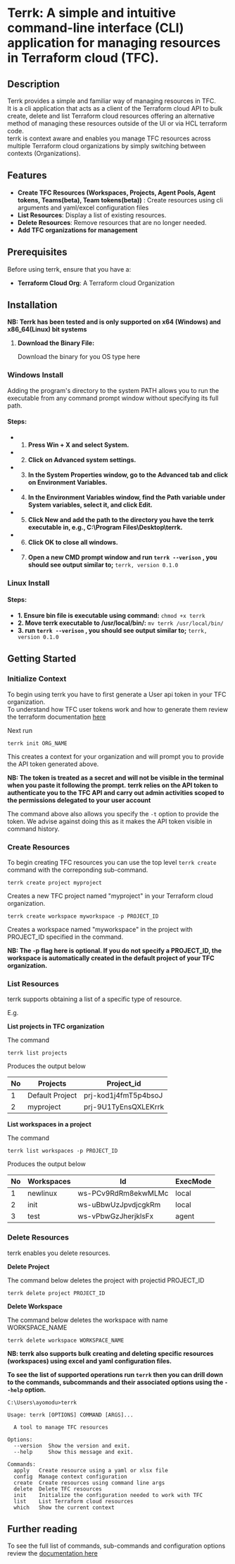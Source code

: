 
# Terrk: A simple and intuitive command-line interface (CLI) application for managing resources in Terraform cloud (TFC).

## Description
Terrk provides a simple and familiar way of managing resources in TFC.  
It is a cli application that acts as a client of the Terraform cloud API to bulk create, delete and list Terraform cloud resources offering an alternative method of managing these resources outside of the UI or via HCL terraform code.  
terrk is context aware and enables you manage TFC resources across multiple Terraform cloud organizations by simply switching between contexts (Organizations).  
## Features

- **Create TFC Resources (Workspaces, Projects, Agent Pools, Agent tokens, Teams(beta), Team tokens(beta))** : Create resources using cli arguments and yaml/excel configuration files
- **List Resources**: Display a list of existing resources.
- **Delete Resources**: Remove resources that are no longer needed.
- **Add TFC organizations for management**

## Prerequisites

Before using terrk, ensure that you have a:

- **Terraform Cloud Org**: A Terraform cloud Organization

## Installation
**NB: Terrk has been tested and is only supported on x64 (Windows) and x86_64(Linux) bit systems** 
1. **Download the Binary File:** 

   Download the binary for you OS type here

### Windows Install
   Adding the program's directory to the system PATH allows you to run the executable from any command prompt window without specifying its full path.
#### **Steps:**
  -  1. **Press Win + X and select System.**
  -  2. **Click on Advanced system settings.**
  -  3. **In the System Properties window, go to the Advanced tab and click on Environment Variables.**
  -  4. **In the Environment Variables window, find the Path variable under System variables, select it, and click Edit.**
  -  5. **Click New and add the path to the directory you have the terrk executable in, e.g., C:\Program Files\Desktop\terrk.**
  -  6. **Click OK to close all windows.**
  -  7. **Open a new CMD prompt window and run ```terrk --verison``` , you should see output similar to;** 
    ```terrk, version 0.1.0```

### Linux Install
####   **Steps:**
   - **1. Ensure bin file is executable using command:** 
        ```chmod +x terrk```
   - **2. Move terrk executable to /usr/local/bin/:**
        ```mv terrk /usr/local/bin/```
   - **3. run ```terrk --verison``` , you should see output similar to;** 
    ```terrk, version 0.1.0```

## Getting Started

### Initialize Context
To begin using terrk you have to first generate a User api token in your TFC organization.  
To understand how TFC user tokens work and how to generate them review the terraform documentation [here](https://developer.hashicorp.com/terraform/cloud-docs/users-teams-organizations/users#tokens)    

Next run  
```
terrk init ORG_NAME
```
This creates a context for your organization and will prompt you to provide the API token generated above.  

**NB: The token is treated as a secret and will not be visible in the terminal when you paste it following the prompt.** 
**terrk relies on the API token to authenticate you to the TFC API and carry out admin activities scoped to the permissions delegated to your user account**      

The command above also allows you specify the ```-t``` option to provide the token. We advise against doing this as it makes the API token visible in command history.  


### Create Resources

To begin creating TFC resources you can use the top level ```terrk create``` command with the correponding sub-command.  

```
terrk create project myproject
```

Creates a new TFC project named "myproject" in your Terraform cloud organization.  

```
terrk create workspace myworkspace -p PROJECT_ID
```
Creates a workspace named "myworkspace" in the project with PROJECT_ID specified in the command.  

**NB: The -p flag here is optional. If you do not specify a PROJECT_ID, the workspace is automatically created in the default project of your TFC organization.**  

### List Resources

terrk supports obtaining a list of a specific type of resource.  

E.g.    

**List projects in TFC organization**   

The command  
```
terrk list projects
```
Produces the output below  

| No   |     Projects    |      Project_id      |
| ---  | --------------- | -------------------- |
|  1   | Default Project | prj-kod1j4fmT5p4bsoJ |
|  2   |    myproject    | prj-9U1TyEnsQXLEKrrk |


**List workspaces in a project**    

The command
```
terrk list workspaces -p PROJECT_ID
```
Produces the output below  

| No  |        Workspaces       |          Id         | ExecMode |
| --- | ----------------------- | ------------------- | -------- |
| 1   |         newlinux        | ws-PCv9RdRm8ekwMLMc |  local   |
| 2   |           init          | ws-uBbwUzJpvdjcgkRm |  local   |
| 3   |           test          | ws-vPbwGzJherjklsFx |  agent   |


### Delete Resources

terrk enables you delete resources.  

**Delete Project**  

The command below deletes the project with projectid PROJECT_ID

```
terrk delete project PROJECT_ID
```

**Delete Workspace**  

The command below deletes the workspace with name WORKSPACE_NAME  

```
terrk delete workspace WORKSPACE_NAME
```
 
**NB: terrk also supports bulk creating and deleting specific resources (workspaces) using excel and yaml configuration files.**      


**To see the list of supported operations run ```terrk``` then you can drill down to the commands, subcommands and their associated options using the ```--help``` option.**      

```
C:\Users\ayomodu>terrk

Usage: terrk [OPTIONS] COMMAND [ARGS]...

  A tool to manage TFC resources

Options:
  --version  Show the version and exit.
  --help     Show this message and exit.

Commands:
  apply   Create resource using a yaml or xlsx file
  config  Manage context configuration
  create  Create resources using command line args
  delete  Delete TFC resources
  init    Initialize the configuration needed to work with TFC
  list    List Terraform cloud resources
  which   Show the current context
```

## Further reading

To see the full list of commands, sub-commands and configuration options review the [documentation here](docs/root.md)

